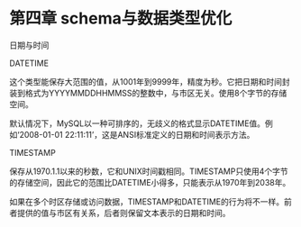 # 第四章 schema与数据类型优化

日期与时间

DATETIME

这个类型能保存大范围的值，从1001年到9999年，精度为秒。它把日期和时间封装到格式为YYYYMMDDHHMMSS的整数中，与市区无关。使用8个字节的存储空间。

默认情况下，MySQL以一种可排序的，无歧义的格式显示DATETIME值。例如‘2008-01-01 22:11:11’，这是ANSI标准定义的日期和时间表示方法。

TIMESTAMP

保存从1970.1.1以来的秒数，它和UNIX时间戳相同。TIMESTAMP只使用4个字节的存储空间，因此它的范围比DATETIME小得多，只能表示从1970年到2038年。

如果在多个时区存储或访问数据，TIMESTAMP和DATETIME的行为将不一样。前者提供的值与市区有关系，后者则保留文本表示的日期和时间。

